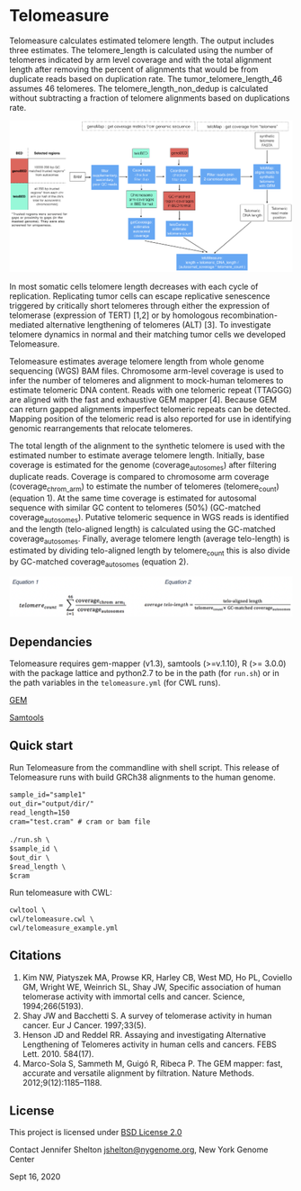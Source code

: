 # Telomeasure

Telomeasure calculates estimated telomere length. The output includes three estimates.
The telomere_length is calculated using the number of telomeres indicated by arm level coverage and with the total alignment length after removing the percent of alignments that would be from duplicate reads based on duplication rate.
The tumor_telomere_length_46 assumes 46 telomeres.
The telomere_length_non_dedup is calculated without subtracting a fraction of telomere alignments based on duplications rate.

![Telomeasure pipeline workflow](workflow.png)

In most somatic cells telomere length decreases with each cycle of replication. Replicating tumor cells can escape replicative senescence triggered by critically short telomeres through either the expression of telomerase (expression of TERT) [1,2] or by homologous recombination-mediated alternative lengthening of telomeres (ALT) [3]. To investigate telomere dynamics in normal and their matching tumor cells we developed Telomeasure.

Telomeasure estimates average telomere length from whole genome sequencing (WGS) BAM files. Chromosome arm-level coverage is used to infer the number of telomeres and alignment to mock-human telomeres to estimate telomeric DNA content. Reads with one telomeric repeat (TTAGGG) are aligned with the fast and exhaustive GEM mapper [4]. Because GEM can return gapped alignments imperfect telomeric repeats can be detected. Mapping position of the telomeric read is also reported for use in identifying genomic rearrangements that relocate telomeres.

The total length of the alignment to the synthetic telomere is used with the estimated number to estimate average telomere length. Initially, base coverage is estimated for the genome (coverage<sub>autosomes</sub>) after filtering duplicate reads. Coverage is compared to chromosome arm coverage (coverage<sub>chrom_arm</sub>) to estimate the number of telomeres (telomere<sub>count</sub>) (equation 1). At the same time coverage is estimated for autosomal sequence with similar GC content to telomeres (50%) (GC-matched coverage<sub>autosomes</sub>). Putative telomeric sequence in WGS reads is identified and the length (telo-aligned length) is calculated using the GC-matched coverage<sub>autosomes</sub>. Finally, average telomere length (average telo-length) is estimated by dividing telo-aligned length by telomere<sub>count</sub> this is also divide by GC-matched coverage<sub>autosomes</sub> (equation 2).

![Telomeasure steps](equations.png)

## Dependancies
Telomeasure requires gem-mapper (v1.3), samtools (>=v.1.10), R (>= 3.0.0) with the package lattice and python2.7 
to be in the path (for `run.sh`) or in the path variables in the `telomeasure.yml` (for CWL runs).

[GEM](https://github.com/gemtools/gemtools/releases/tag/v1.3)

[Samtools](https://github.com/samtools/samtools/releases/download/1.10/samtools-1.10.tar.bz2)



## Quick start


Run Telomeasure from the commandline with shell script. This release of Telomeasure runs with build GRCh38 alignments to the human genome.
```
sample_id="sample1"
out_dir="output/dir/"
read_length=150
cram="test.cram" # cram or bam file

./run.sh \
$sample_id \
$out_dir \
$read_length \
$cram
```

Run telomeasure with CWL:

```
cwltool \
cwl/telomeasure.cwl \
cwl/telomeasure_example.yml

```

## Citations
1. Kim NW, Piatyszek MA, Prowse KR, Harley CB, West MD, Ho PL, Coviello GM, Wright WE, Weinrich SL, Shay JW, Specific association of human telomerase activity with immortal cells and cancer. Science, 1994;266(5193).
2. Shay JW and Bacchetti S. A survey of telomerase activity in human cancer. Eur J Cancer. 1997;33(5).
3. Henson JD and Reddel RR. Assaying and investigating Alternative Lengthening of Telomeres activity in human cells and cancers. FEBS Lett. 2010. 584(17).
4. Marco-Sola S, Sammeth M, Guigó R, Ribeca P. The GEM mapper: fast, accurate and versatile alignment by filtration. Nature Methods. 2012;9(12):1185–1188.

## License
This project is licensed under [BSD License 2.0](https://opensource.org/licenses/BSD-3-Clause)

Contact
Jennifer Shelton jshelton@nygenome.org, New York Genome Center

Sept 16, 2020
